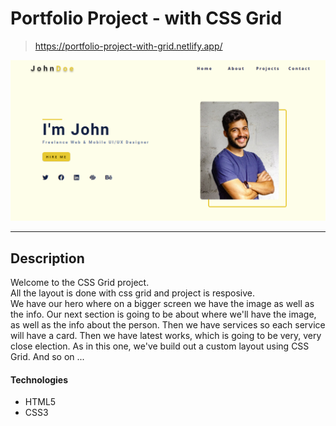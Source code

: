 # Portfolio Project - with CSS Grid

> https://portfolio-project-with-grid.netlify.app/

<a href="https://comfystore-project.netlify.app/" target="_blank"><img src="./project-image.png" alt="project image"></a>

---

## Description

Welcome to the CSS Grid project. </br>
All the layout is done with css grid and project is resposive. </br>
We have our hero where on a bigger screen we have the image as well as the info. Our next section is going to be about where we'll have the image, as well as the info about the person. Then we have services so each service will have a card.
Then we have latest works, which is going to be very, very close election. As in this one, we've build out a custom layout using CSS Grid. And so on ...

#### Technologies

- HTML5
- CSS3
